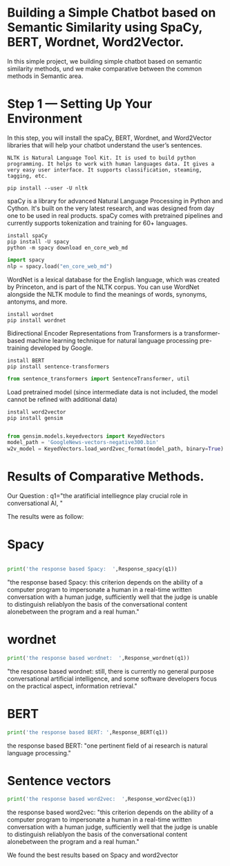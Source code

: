 # Building a Simple Chatbot based on Semantic Similarity using SpaCy, BERT, Wordnet, Word2Vector.

In this simple project, we building simple chatbot based on semantic similarity methods, und we make comparative between the common methods in Semantic  area.
# Step 1 — Setting Up Your Environment
In this step, you will install the spaCy, BERT, Wordnet, and Word2Vector libraries that will help your chatbot understand the user’s sentences.
```
NLTK is Natural Language Tool Kit. It is used to build python programming. It helps to work with human languages data. It gives a very easy user interface. It supports classification, steaming, tagging, etc.

pip install --user -U nltk
```

spaCy is a library for advanced Natural Language Processing in Python and Cython. It's built on the very latest research, and was designed from day one to be used in real products. spaCy comes with pretrained pipelines and currently supports tokenization and training for 60+ languages.
```
install spaCy
pip install -U spacy
python -m spacy download en_core_web_md
```
```python
import spacy
nlp = spacy.load("en_core_web_md")
```

WordNet is a lexical database for the English language, which was created by Princeton, and is part of the NLTK corpus. You can use WordNet alongside the NLTK module to find the meanings of words, synonyms, antonyms, and more.
```
install wordnet
pip install wordnet
```
Bidirectional Encoder Representations from Transformers is a transformer-based machine learning technique for natural language processing pre-training developed by Google. 
```
install BERT
pip install sentence-transformers
```

```python
from sentence_transformers import SentenceTransformer, util
```
Load pretrained model (since intermediate data is not included, the model cannot be refined with additional data)
```
install word2vector
pip install gensim
```
```python

from gensim.models.keyedvectors import KeyedVectors
model_path = 'GoogleNews-vectors-negative300.bin'
w2v_model = KeyedVectors.load_word2vec_format(model_path, binary=True)

```
# Results of Comparative Methods.
Our Question : q1="the aratificial intelliegnce play crucial role in conversational AI, "

 The results were as follow:
# Spacy
```python

print('the response based Spacy:  ',Response_spacy(q1))
```
"the response based Spacy:   this criterion depends on the ability of a computer program to impersonate a human in a real-time written conversation with a human judge, sufficiently well that the judge is unable to distinguish reliablyon the basis of the conversational content alonebetween the program and a real human."

# wordnet
```python
print('the response based wordnet:  ',Response_wordnet(q1))
```
"the response based wordnet:   still, there is currently no general purpose conversational artificial intelligence, and some software developers focus on the practical aspect, information retrieval."
# BERT
```python
print('the response based BERT: ',Response_BERT(q1))
```
the response based BERT:  "one pertinent field of ai research is natural language processing."
# Sentence vectors
```python
print('the response based word2vec:  ',Response_word2vec(q1))
```
the response based word2vec:   "this criterion depends on the ability of a computer program to impersonate a human in a real-time written conversation with a human judge, sufficiently well that the judge is unable to distinguish reliablyon the basis of the conversational content alonebetween the program and a real human."

We found the best results based on Spacy and word2vector 


